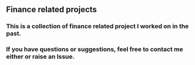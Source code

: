 ## Finance related projects
### This is a collection of finance related project I worked on in the past.

### If you have questions or suggestions, feel free to contact me either or raise an Issue.
